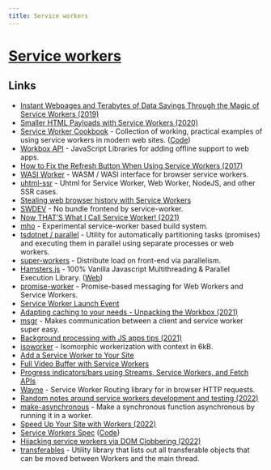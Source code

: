 ```yaml
---
title: Service workers
---
```


# [Service workers](https://developers.google.com/web/fundamentals/primers/service-workers)

## Links

- [Instant Webpages and Terabytes of Data Savings Through the Magic of Service Workers (2019)](https://dev.to/devteam/instant-webpages-and-terabytes-of-data-savings-through-the-magic-of-service-workers-1mkc)
- [Smaller HTML Payloads with Service Workers (2020)](https://philipwalton.com/articles/smaller-html-payloads-with-service-workers/)
- [Service Worker Cookbook](https://serviceworke.rs/) - Collection of working, practical examples of using service workers in modern web sites. ([Code](https://github.com/mozilla/serviceworker-cookbook/))
- [Workbox API](https://developers.google.com/web/tools/workbox/) - JavaScript Libraries for adding offline support to web apps.
- [How to Fix the Refresh Button When Using Service Workers (2017)](https://redfin.engineering/how-to-fix-the-refresh-button-when-using-service-workers-a8e27af6df68)
- [WASI Worker](https://github.com/dunnock/wasi-worker) - WASM / WASI interface for browser service workers.
- [uhtml-ssr](https://github.com/WebReflection/uhtml-ssr) - Uhtml for Service Worker, Web Worker, NodeJS, and other SSR cases.
- [Stealing web browser history with Service Workers](https://www.cs.uic.edu/~skarami/files/sw21/preprint-sw-ndss21.pdf)
- [SWDEV](https://github.com/mizchi/swdev) - No bundle frontend by service-worker.
- [Now THAT’S What I Call Service Worker! (2021)](https://alistapart.com/article/now-thats-what-i-call-service-worker/)
- [mho](https://github.com/ef4/mho) - Experimental service-worker based build system.
- [tsdotnet / parallel](https://github.com/tsdotnet/parallel) - Utility for automatically partitioning tasks (promises) and executing them in parallel using separate processes or web workers.
- [super-workers](https://github.com/softvar/super-workers) - Distribute load on front-end via parallelism.
- [Hamsters.js](https://github.com/austinksmith/Hamsters.js) - 100% Vanilla Javascript Multithreading & Parallel Execution Library. ([Web](https://hamsters.io/))
- [promise-worker](https://github.com/nolanlawson/promise-worker) - Promise-based messaging for Web Workers and Service Workers.
- [Service Worker Launch Event](https://github.com/WICG/sw-launch)
- [Adapting caching to your needs - Unpacking the Workbox (2021)](https://www.youtube.com/watch?v=BO9fplbCTuQ)
- [msgr](https://github.com/sdgluck/msgr) - Makes communication between a client and service worker super easy.
- [Background processing with JS apps tips (2021)](https://twitter.com/flybayer/status/1473375368761511938)
- [isoworker](https://github.com/101arrowz/isoworker) - Isomorphic workerization with context in 6kB.
- [Add a Service Worker to Your Site](https://css-tricks.com/add-a-service-worker-to-your-site/)
- [Full Video Buffer with Service Workers](https://github.com/titoBouzout/ServiceWorkerFullVideoBuffer)
- [Progress indicators/bars using Streams, Service Workers, and Fetch APIs](https://github.com/AnthumChris/fetch-progress-indicators)
- [Wayne](https://github.com/jcubic/wayne) - Service Worker Routing library for in browser HTTP requests.
- [Random notes around service workers development and testing (2022)](https://mmazzarolo.com/blog/2022-06-18-service-workers-tips-and-tricks/)
- [make-asynchronous](https://github.com/sindresorhus/make-asynchronous) - Make a synchronous function asynchronous by running it in a worker.
- [Speed Up Your Site with Workers (2022)](https://www.youtube.com/watch?v=yEtT0C4vsRM)
- [Service Workers Spec](https://w3c.github.io/ServiceWorker/) ([Code](https://github.com/w3c/ServiceWorker))
- [Hijacking service workers via DOM Clobbering (2022)](https://portswigger.net/research/hijacking-service-workers-via-dom-clobbering)
- [transferables](https://github.com/okikio/transferables) - Utility library that lists out all transferable objects that can be moved between Workers and the main thread.
